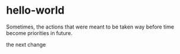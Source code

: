 # hello-world
Sometimes, the actions that were meant to be taken way before time become priorities in future.

the next change 
